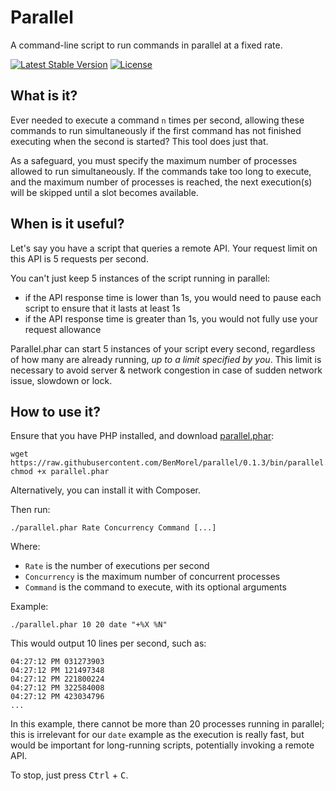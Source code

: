 # Parallel

A command-line script to run commands in parallel at a fixed rate.

[![Latest Stable Version](https://poser.pugx.org/benmorel/parallel/v/stable)](https://packagist.org/packages/benmorel/parallel)
[![License](https://img.shields.io/badge/license-MIT-blue.svg)](http://opensource.org/licenses/MIT)

## What is it?

Ever needed to execute a command `n` times per second, allowing these commands to run simultaneously if the first command
has not finished executing when the second is started? This tool does just that.
 
As a safeguard, you must specify the maximum number of processes allowed to run simultaneously. If the commands take
too long to execute, and the maximum number of processes is reached, the next execution(s) will be skipped until
a slot becomes available.

## When is it useful?

Let's say you have a script that queries a remote API. Your request limit on this API is 5 requests per second.

You can't just keep 5 instances of the script running in parallel:

- if the API response time is lower than 1s, you would need to pause each script to ensure that it lasts at least 1s
- if the API response time is greater than 1s, you would not fully use your request allowance

Parallel.phar can start 5 instances of your script every second, regardless of how many are already running, *up to a limit specified by you*. This limit is necessary to avoid server & network congestion in case of sudden network issue, slowdown or lock.

## How to use it?

Ensure that you have PHP installed, and download [parallel.phar](https://raw.githubusercontent.com/BenMorel/parallel/0.1.3/bin/parallel.phar):

    wget https://raw.githubusercontent.com/BenMorel/parallel/0.1.3/bin/parallel.phar
    chmod +x parallel.phar

Alternatively, you can install it with Composer.

Then run:

    ./parallel.phar Rate Concurrency Command [...]

Where:

- `Rate` is the number of executions per second
- `Concurrency` is the maximum number of concurrent processes
- `Command` is the command to execute, with its optional arguments

Example:

    ./parallel.phar 10 20 date "+%X %N"

This would output 10 lines per second, such as:

    04:27:12 PM 031273903
    04:27:12 PM 121497348
    04:27:12 PM 221800224
    04:27:12 PM 322584008
    04:27:12 PM 423034796
    ...

In this example, there cannot be more than 20 processes running in parallel; this is irrelevant for our `date` example as the execution is really fast, but would be important for long-running scripts, potentially invoking a remote API.

To stop, just press <kbd>Ctrl</kbd> + <kbd>C</kbd>.
